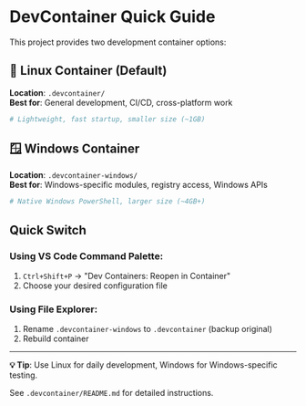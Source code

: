 # DevContainer Quick Guide

This project provides two development container options:

## 🐧 Linux Container (Default)
**Location**: `.devcontainer/`  
**Best for**: General development, CI/CD, cross-platform work

```bash
# Lightweight, fast startup, smaller size (~1GB)
```

## 🪟 Windows Container  
**Location**: `.devcontainer-windows/`  
**Best for**: Windows-specific modules, registry access, Windows APIs

```bash
# Native Windows PowerShell, larger size (~4GB+)
```

## Quick Switch

### Using VS Code Command Palette:
1. `Ctrl+Shift+P` → "Dev Containers: Reopen in Container"
2. Choose your desired configuration file

### Using File Explorer:
1. Rename `.devcontainer-windows` to `.devcontainer` (backup original)
2. Rebuild container

---

**💡 Tip**: Use Linux for daily development, Windows for Windows-specific testing.

See `.devcontainer/README.md` for detailed instructions.
